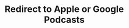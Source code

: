 ---
title: Redirect to Apple or Google Podcasts
redirect_from:
- /078r/
- /zadnja/
redirect_to: https://pod.fo/e/10f6ef
---